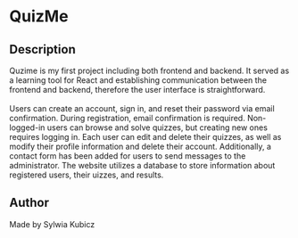 <h1>QuizMe</h1>

<h2>Description</h2>
<p>Quzime is my first project including both frontend and backend. It served as a learning tool for React and establishing 
communication between the frontend and backend, therefore the user interface is straightforward. 
<br>
<br>
Users can create an account, sign in, and reset their password via email confirmation. During registration, email confirmation is required. Non-logged-in users can browse and solve quizzes, but creating new ones requires logging in. Each user can edit and delete their quizzes, as well as modify their profile information and delete their account. Additionally, a contact form has been added for users to send messages to the administrator. The website utilizes a database to store information about registered users, their uizzes, and results.
</p>

<h2>Author</h2>
<p>Made by Sylwia Kubicz</p>
